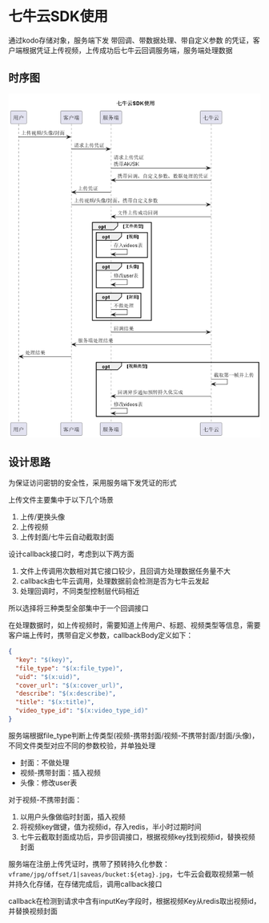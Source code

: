 # 七牛云SDK使用

通过kodo存储对象，服务端下发 带回调、带数据处理、带自定义参数 的凭证，客户端根据凭证上传视频，上传成功后七牛云回调服务端，服务端处理数据

## 时序图

![七牛云SDK使用.png](./poml/七牛云SDK使用.png)

## 设计思路

为保证访问密钥的安全性，采用服务端下发凭证的形式

上传文件主要集中于以下几个场景
1. 上传/更换头像
2. 上传视频
3. 上传封面/七牛云自动截取封面

设计callback接口时，考虑到以下两方面

1. 文件上传调用次数相对其它接口较少，且回调方处理数据任务量不大
2. callback由七牛云调用，处理数据前会检测是否为七牛云发起
3. 处理回调时，不同类型控制层代码相近

所以选择将三种类型全部集中于一个回调接口

在处理数据时，如上传视频时，需要知道上传用户、标题、视频类型等信息，需要客户端上传时，携带自定义参数，callbackBody定义如下：

```json
{
  "key": "$(key)",
  "file_type": "$(x:file_type)",
  "uid": "$(x:uid)",
  "cover_url": "$(x:cover_url)",
  "describe": "$(x:describe)",
  "title": "$(x:title)",
  "video_type_id": "$(x:video_type_id)"
}
```

服务端根据file_type判断上传类型(视频-携带封面/视频-不携带封面/封面/头像)，不同文件类型对应不同的参数校验，并单独处理

+ 封面：不做处理
+ 视频-携带封面：插入视频
+ 头像：修改user表 

对于视频-不携带封面：
1. 以用户头像做临时封面，插入视频
2. 将视频key做键，值为视频id，存入redis，半小时过期时间
3. 七牛云截取封面成功后，异步回调接口，根据视频key找到视频id，替换视频封面

服务端在注册上传凭证时，携带了预转持久化参数：`vframe/jpg/offset/1|saveas/bucket:${etag}.jpg`，七牛云会截取视频第一帧并持久化存储，在存储完成后，调用callback接口

callback在检测到请求中含有inputKey字段时，根据视频Key从redis取出视频id，并替换视频封面
